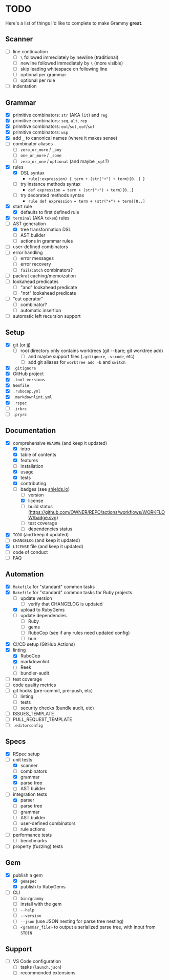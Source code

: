 # TODO

Here's a list of things I'd like to complete to make Grammy **great**.

## Scanner

- [ ] line continuation
    - [ ] `\` followed immediately by newline (traditional)
    - [ ] newline followed immediately by `\` (more visible)
    - [ ] skip leading whitespace on following line
    - [ ] optional per grammar
    - [ ] optional per rule
- [ ] indentation

## Grammar

- [x] primitive combinators: `str` (AKA `lit`) and `reg`
- [x] primitive combinators: `seq`, `alt`, `rep`
- [x] primitive combinators: `eol`/`sol`, `eof`/`sof`
- [x] primitive combinators: `wsp`
- [x] add `_` to canonical names (where it makes sense)
- [ ] combinator aliases
    - [ ] `zero_or_more` / `_any`
    - [ ] `one_or_more` / `_some`
    - [ ] `zero_or_one` / `optional` (and maybe `_opt`?)
- [x] rules
    - [x] DSL syntax
        - `rule(:expression) { term + (str("+") + term)[0..] }`
    - [ ] try instance methods syntax
        - `def expression = term + (str("+") + term)[0..]`
    - [ ] try decorated methods syntax
        - `rule def expression = term + (str("+") + term)[0..]`
- [x] start rule
    - [x] defaults to first defined rule
- [x] `terminal` (AKA `token`) rules
- [ ] AST generation
    - [x] tree transformation DSL
    - [ ] AST builder
    - [ ] actions in grammar rules
- [ ] user-defined combinators
- [ ] error handling
    - [ ] error messages
    - [ ] error recovery
    - [ ] `fail`/`catch` combinators?
- [ ] packrat caching/memoization
- [ ] lookahead predicates
    - [ ] "and" lookahead predicate
    - [ ] "not" lookahead predicate
- [ ] "cut operator"
    - [ ] combinator?
    - [ ] automatic insertion
- [ ] automatic left recursion support

## Setup

- [x] git (or jj)
    - [ ] root directory only contains worktrees (git --bare; git worktree add)
        - [ ] and maybe support files (`.gitignore`, `.vscode`, etc)
        - [ ] add git aliases for `worktree add -b` and `switch`
- [x] `.gitignore`
- [x] GitHub project
- [x] `.tool-versions`
- [x] `Gemfile`
- [x] `.rubocop.yml`
- [x] `.markdownlint.yml`
- [x] `.rspec`
- [ ] `.irbrc`
- [ ] `.pryrc`

## Documentation

- [x] comprehensive `README` (and keep it updated)
    - [x] intro
    - [x] table of contents
    - [x] features
    - [ ] installation
    - [x] usage
    - [x] tests
    - [x] contributing
    - [ ] badges (see [shields.io](https://shields.io/))
        - [ ] version
        - [x] license
        - [ ] build status (https://github.com/OWNER/REPO/actions/workflows/WORKFLOW/badge.svg)
        - [ ] test coverage
        - [ ] dependencies status
- [x] `TODO` (and keep it updated)
- [ ] `CHANGELOG` (and keep it updated)
- [x] `LICENSE` file (and keep it updated)
- [ ] code of conduct
- [ ] FAQ

## Automation

- [x] `Makefile` for "standard" common tasks
- [x] `Rakefile` for "standard" common tasks for Ruby projects
    - [ ] update version
        - [ ] verify that CHANGELOG is updated
    - [x] upload to RubyGems
    - [ ] update dependencies
        - [ ] Ruby
        - [ ] gems
        - [ ] RuboCop (see if any rules need updated config)
        - [ ] bun
- [x] CI/CD setup (GitHub Actions)
- [x] linting
    - [x] RuboCop
    - [x] markdownlint
    - [ ] Reek
    - [ ] bundler-audit
- [ ] test coverage
- [ ] code quality metrics
- [ ] git hooks (pre-commit, pre-push, etc)
    - [ ] linting
    - [ ] tests
    - [ ] security checks (bundle audit, etc)
- [ ] ISSUES_TEMPLATE
- [ ] PULL_REQUEST_TEMPLATE
- [ ] `.editorconfig`

## Specs

- [x] RSpec setup
- [ ] unit tests
    - [x] scanner
    - [ ] combinators
    - [x] grammar
    - [x] parse tree
    - [ ] AST builder
- [ ] integration tests
    - [x] parser
    - [ ] parse tree
    - [ ] grammar
    - [ ] AST builder
    - [ ] user-defined combinators
    - [ ] rule actions
- [ ] performance tests
    - [ ] benchmarks
- [ ] property (fuzzing) tests

## Gem

- [x] publish a gem
    - [x] `gemspec`
    - [x] publish to RubyGems
- [ ] CLI
    - [ ] `bin/grammy`
    - [ ] install with the gem
    - [ ] `--help`
    - [ ] `--version`
    - [ ] `--json` (use JSON nesting for parse tree nesting)
    - [ ] `<grammar_file>` to output a serialized parse tree, with input from `STDIN`

## Support

- [ ] VS Code configuration
    - [ ] tasks (`launch.json`)
    - [ ] recommended extensions
